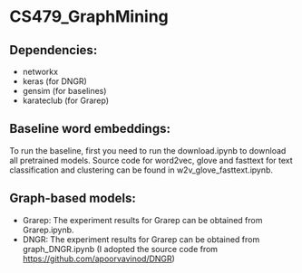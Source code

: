 # CS479_GraphMining

## Dependencies:
* networkx
* keras (for DNGR)
* gensim (for baselines)
* karateclub (for Grarep)

## Baseline word embeddings:
To run the baseline, first you need to run the download.ipynb to download all  pretrained models.
Source code for word2vec, glove and fasttext for text classification and clustering can be found in w2v_glove_fasttext.ipynb.

## Graph-based models:

* Grarep: The experiment results for Grarep can be obtained from Grarep.ipynb.
* DNGR: The experiment results for Grarep can be obtained from graph_DNGR.ipynb (I adopted the source code from https://github.com/apoorvavinod/DNGR)


